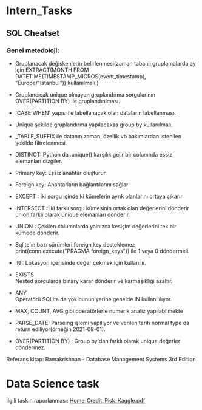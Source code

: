 # Intern_Tasks

## SQL Cheatset 

### Genel metedoloji:

* Gruplanacak değişkenlerin belirlenmesi(zaman tabanlı gruplamalarda ay için EXTRACT(MONTH FROM DATETIME(TIMESTAMP_MICROS(event_timestamp), "Europe/"Istanbul")) kullanılmalı.)
* Gruplancıcak unique olmayan gruplandırma sorgularının OVER(PARTITION BY) ile gruplandırılması.
* 'CASE WHEN' yapısı ile labellanacak olan dataların labellanması. 
* Unique şekilde gruplandırma yapılacaksa group by kullanılmalı.
* _TABLE_SUFFIX ile datanın zaman, özellik vb bakımlardan istenilen şekilde filtrelenmesi.

* DISTINCT:
     Python da .unique() karşılık gelir bir columnda eşsiz elemanları dizgiler.

* Primary key: 
     Eşsiz anahtar oluşturur.

* Foreign key: 
     Anahtarların bağlantılarını sağlar 

* EXCEPT : 
     İki sorgu içinde ki kümelerin ayrık olanlarını ortaya çıkarır

* INTERSECT : 
     İki farklı sorgu kümesinin ortak olan değerlerini dönderir union farklı olarak unique elemanları dönderir.

* UNION : 
    Çekilen columnlarda yalnızca kesişim değerlerini tek bir kümede dönderir.

* Sqlite'ın bazı sürümleri foreign key desteklemez print(conn.execute("PRAGMA foreign_keys")) 
ile 1 veya 0 döndermeli.

* IN : 
    Lokasyon içerisinde değer çekmek için kullanılır.

* EXISTS  
    Nested sorgularda binary karar dönderir ve karmaşıklığı azaltır.

* ANY  
    Operatörü SQLite da yok bunun yerine genelde IN kullanılılıyor.

* MAX, COUNT, AVG gibi operatörlerle numerik analiz yapılabilmekte

* PARSE_DATE: Parseing işlemi yapılıyor ve verilen tarih normal type da return ediliyor(örneğin 2021-08-01).

* OVER(PARTITION BY) : Group by'dan farklı olarak unique değerler döndermez.

 
Referans kitap: 
Ramakrishnan - Database Management Systems 3rd Edition

# Data Science task

İlgili taskın raporlanması:
[Home_Credit_Risk_Kaggle.pdf](https://github.com/erdmkbc/Intern_Tasks/files/6941686/Home_Credit_Risk_Kaggle.pdf)


